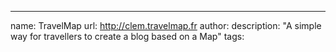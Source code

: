 ---
name: TravelMap
url: http://clem.travelmap.fr
author: 
description: "A simple way for travellers to create a blog based on a Map"
tags: